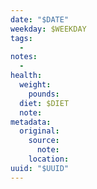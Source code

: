 ```yaml
---
date: "$DATE"
weekday: $WEEKDAY
tags:
  -
notes:
  - 
health:
  weight:
    pounds: 
  diet: $DIET
  note:
metadata:
  original:
    source:
      note: 
    location:
uuid: "$UUID"
---
```



